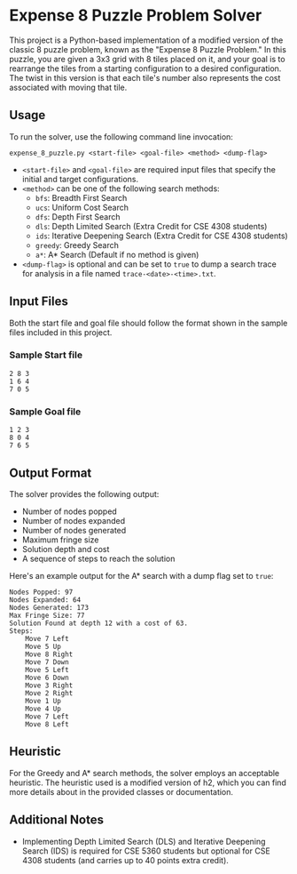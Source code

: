 # Expense 8 Puzzle Problem Solver

This project is a Python-based implementation of a modified version of the classic 8 puzzle problem, known as the "Expense 8 Puzzle Problem." In this puzzle, you are given a 3x3 grid with 8 tiles placed on it, and your goal is to rearrange the tiles from a starting configuration to a desired configuration. The twist in this version is that each tile's number also represents the cost associated with moving that tile.

## Usage

To run the solver, use the following command line invocation:

```
expense_8_puzzle.py <start-file> <goal-file> <method> <dump-flag>
```

- `<start-file>` and `<goal-file>` are required input files that specify the initial and target configurations.
- `<method>` can be one of the following search methods:
  - `bfs`: Breadth First Search
  - `ucs`: Uniform Cost Search
  - `dfs`: Depth First Search
  - `dls`: Depth Limited Search (Extra Credit for CSE 4308 students)
  - `ids`: Iterative Deepening Search (Extra Credit for CSE 4308 students)
  - `greedy`: Greedy Search
  - `a*`: A* Search (Default if no method is given)
- `<dump-flag>` is optional and can be set to `true` to dump a search trace for analysis in a file named `trace-<date>-<time>.txt`.

## Input Files

Both the start file and goal file should follow the format shown in the sample files included in this project.

### Sample Start file
```
2 8 3
1 6 4
7 0 5
```

### Sample Goal file
```
1 2 3
8 0 4
7 6 5
```

## Output Format

The solver provides the following output:

- Number of nodes popped
- Number of nodes expanded
- Number of nodes generated
- Maximum fringe size
- Solution depth and cost
- A sequence of steps to reach the solution

Here's an example output for the A* search with a dump flag set to `true`:

```
Nodes Popped: 97
Nodes Expanded: 64
Nodes Generated: 173
Max Fringe Size: 77
Solution Found at depth 12 with a cost of 63.
Steps:
    Move 7 Left
    Move 5 Up
    Move 8 Right
    Move 7 Down
    Move 5 Left
    Move 6 Down
    Move 3 Right
    Move 2 Right
    Move 1 Up
    Move 4 Up
    Move 7 Left
    Move 8 Left
```

## Heuristic

For the Greedy and A* search methods, the solver employs an acceptable heuristic. The heuristic used is a modified version of h2, which you can find more details about in the provided classes or documentation.

## Additional Notes

- Implementing Depth Limited Search (DLS) and Iterative Deepening Search (IDS) is required for CSE 5360 students but optional for CSE 4308 students (and carries up to 40 points extra credit).
